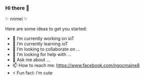 ### Hi there 👋

✨ nnmei ✨

Here are some ideas to get you started:

- 🔭 I’m currently working on ioT
- 🌱 I’m currently learning ioT
- 👯 I’m looking to collaborate on ...
- 🤔 I’m looking for help with ...
- 💬 Ask me about ...
- 📫 How to reach me: https://www.facebook.com/ngocmaine8
- ⚡ Fun fact: i'm cute
